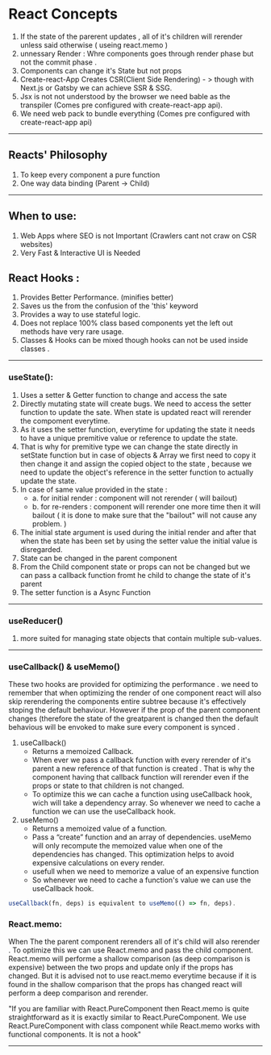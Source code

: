 # React Concepts
1. If the state of the parerent updates , all of it's children will rerender unless said otherwise ( useing react.memo )
2. unnessary Render : Whre components goes through render phase but not the commit phase .
3. Components can change it's State but not props
4. Create-react-App Creates CSR(Client Side Rendering) - > though with Next.js or Gatsby we can achieve SSR & SSG.
5. Jsx is not not understood by the browser we need bable as the transpiler (Comes pre configured with create-react-app api).
6. We need web pack to bundle everything (Comes pre configured with create-react-app api)
***

## Reacts' Philosophy 
1. To keep every component a pure function
2. One way data binding (Parent -> Child)
***
## When to use: 
1. Web Apps where SEO is not Important (Crawlers cant not craw on CSR websites)
3. Very Fast & Interactive UI is Needed

## React Hooks : 
1. Provides Better Performance. (minifies better)
2. Saves us the from the confusion of the 'this' keyword 
3. Provides a way to use stateful logic. 
4. Does not replace 100% class based components yet the left out methods have very rare usage.
5. Classes & Hooks can be mixed though hooks can not be used inside classes . 
***

### useState():
1. Uses a setter & Getter function to change and access the sate
2. Directly mutating state will create bugs. We need to access the setter function to update the sate. When state is updated react will rerender the compoment everytime.
3. As it uses the setter function, everytime for updating the state it needs to have a unique premitive value or reference to update the state.
4. That is why for premitive type we can change the state directly in setState function but in case of objects & Array we first need to copy it then change it and assign the copied object to the state , because we need to update the object's reference in the setter function to actually update the state.
5. In case of same value provided in the state : 
 	 - a. for initial render : component will not rerender ( will bailout)
	  - b. for re-renders : component will rerender one more time then it will bailout ( it is done to make sure that the "bailout" will not cause any problem. )
6. The initial state argument is used during the initial render and after that when the state has been set by using the setter value the initial value is disregarded.
7. State can be changed in the parent component 
8. From the Child component state or props can not be changed but we can pass a callback function fromt he child to change the state of it's parent
9. The setter function is a Async Function 
***

### useReducer()
1. more suited for managing state objects that contain multiple sub-values.
***

### useCallback() & useMemo()
These two hooks are provided for optimizing the performance . we need to remember that when optimizing the render of one component react will also skip rerendering the components entire subtree because it's effectively stoping the default behaviour. However if the prop of the parent component changes (therefore the state of the greatparent is changed then the default behavious will be envoked to make sure every component is synced .  

1. useCallback()
	- Returns a memoized Callback.
	- When ever we pass a callback function with every rerender of it's parent a new reference of that function is created . That is why the component having that callback function will rerender even if the props or state to that children is not changed. 
	- To optimize this we can cache a function using useCallback hook, wich will take a dependency array. So whenever we need to cache a function we can use the useCallback hook.
1. useMemo()
	- Returns a memoized value of a function.
	- Pass a “create” function and an array of dependencies. useMemo will only recompute the memoized value when one of the dependencies has changed. This optimization helps to avoid expensive calculations on every render.
	- usefull when we need to memorize a value of an expensive function
	- So whenever we need to cache a function's value we can use the useCallback hook.

``` javascript
useCallback(fn, deps) is equivalent to useMemo(() => fn, deps).
```

### React.memo:
When The the parent component rerenders all of it's child will also rerender . To optimize this we can use React.memo and pass the child component. React.memo will performe a shallow comparison (as deep comparison is expensive) between the two props and update only if the props has changed. But it is advised not to use react.memo everytime because if it is found in the shallow comparison that the props has changed react will perform a deep comparison and rerender. 

"If you are familiar with React.PureComponent then React.memo is quite straightforward as it is exactly similar to React.PureComponent. We use React.PureComponent with class component while React.memo works with functional components. It is not a hook"
***
